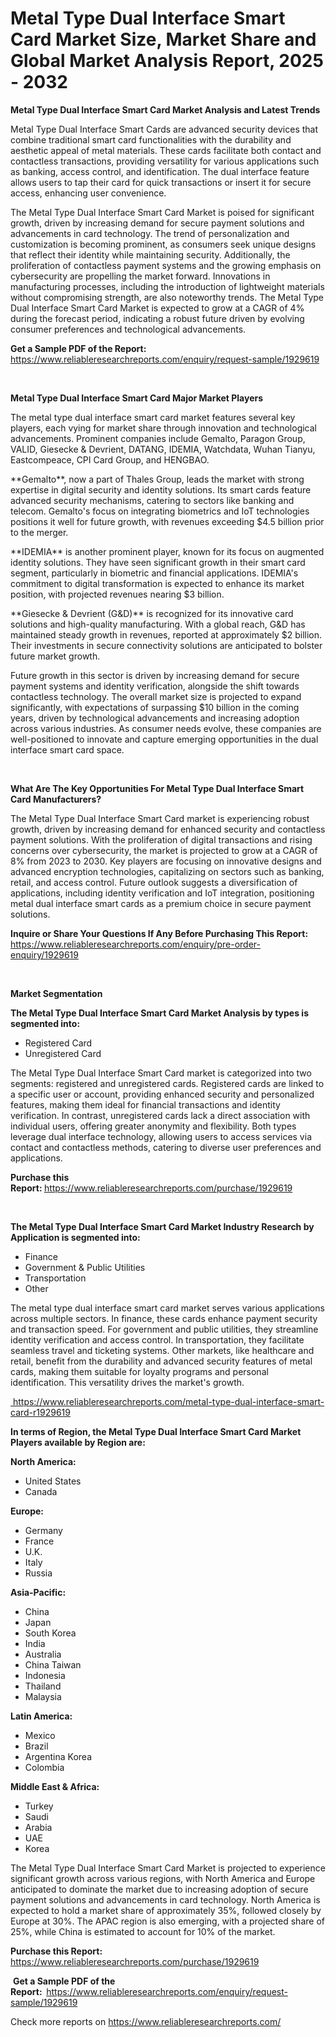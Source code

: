 <p><h1>Metal Type Dual Interface Smart Card Market Size, Market Share and Global Market Analysis Report, 2025 - 2032</h1></p><p><strong>Metal Type Dual Interface Smart Card Market Analysis and Latest Trends</strong></p>
<p><p>Metal Type Dual Interface Smart Cards are advanced security devices that combine traditional smart card functionalities with the durability and aesthetic appeal of metal materials. These cards facilitate both contact and contactless transactions, providing versatility for various applications such as banking, access control, and identification. The dual interface feature allows users to tap their card for quick transactions or insert it for secure access, enhancing user convenience.</p><p>The Metal Type Dual Interface Smart Card Market is poised for significant growth, driven by increasing demand for secure payment solutions and advancements in card technology. The trend of personalization and customization is becoming prominent, as consumers seek unique designs that reflect their identity while maintaining security. Additionally, the proliferation of contactless payment systems and the growing emphasis on cybersecurity are propelling the market forward. Innovations in manufacturing processes, including the introduction of lightweight materials without compromising strength, are also noteworthy trends. The Metal Type Dual Interface Smart Card Market is expected to grow at a CAGR of 4% during the forecast period, indicating a robust future driven by evolving consumer preferences and technological advancements.</p></p>
<p><strong>Get a Sample PDF of the Report:&nbsp;</strong> <a href="https://www.reliableresearchreports.com/enquiry/request-sample/1929619?utm_campaign=2208&utm_medium=2&utm_source=Github&utm_content=ia&utm_term=29032025&utm_id=metal-type-dual-interface-smart-card">https://www.reliableresearchreports.com/enquiry/request-sample/1929619</a></p>
<p>&nbsp;</p>
<p><strong>Metal Type Dual Interface Smart Card Major Market Players</strong></p>
<p><p>The metal type dual interface smart card market features several key players, each vying for market share through innovation and technological advancements. Prominent companies include Gemalto, Paragon Group, VALID, Giesecke & Devrient, DATANG, IDEMIA, Watchdata, Wuhan Tianyu, Eastcompeace, CPI Card Group, and HENGBAO.</p><p>**Gemalto**, now a part of Thales Group, leads the market with strong expertise in digital security and identity solutions. Its smart cards feature advanced security mechanisms, catering to sectors like banking and telecom. Gemalto's focus on integrating biometrics and IoT technologies positions it well for future growth, with revenues exceeding $4.5 billion prior to the merger.</p><p>**IDEMIA** is another prominent player, known for its focus on augmented identity solutions. They have seen significant growth in their smart card segment, particularly in biometric and financial applications. IDEMIA's commitment to digital transformation is expected to enhance its market position, with projected revenues nearing $3 billion.</p><p>**Giesecke & Devrient (G&D)** is recognized for its innovative card solutions and high-quality manufacturing. With a global reach, G&D has maintained steady growth in revenues, reported at approximately $2 billion. Their investments in secure connectivity solutions are anticipated to bolster future market growth.</p><p>Future growth in this sector is driven by increasing demand for secure payment systems and identity verification, alongside the shift towards contactless technology. The overall market size is projected to expand significantly, with expectations of surpassing $10 billion in the coming years, driven by technological advancements and increasing adoption across various industries. As consumer needs evolve, these companies are well-positioned to innovate and capture emerging opportunities in the dual interface smart card space.</p></p>
<p>&nbsp;</p>
<p><strong>What Are The Key Opportunities For Metal Type Dual Interface Smart Card Manufacturers?</strong></p>
<p><p>The Metal Type Dual Interface Smart Card market is experiencing robust growth, driven by increasing demand for enhanced security and contactless payment solutions. With the proliferation of digital transactions and rising concerns over cybersecurity, the market is projected to grow at a CAGR of 8% from 2023 to 2030. Key players are focusing on innovative designs and advanced encryption technologies, capitalizing on sectors such as banking, retail, and access control. Future outlook suggests a diversification of applications, including identity verification and IoT integration, positioning metal dual interface smart cards as a premium choice in secure payment solutions.</p></p>
<p><strong>Inquire or Share Your Questions If Any Before Purchasing This Report:</strong> <a href="https://www.reliableresearchreports.com/enquiry/pre-order-enquiry/1929619?utm_campaign=2208&utm_medium=2&utm_source=Github&utm_content=ia&utm_term=29032025&utm_id=metal-type-dual-interface-smart-card">https://www.reliableresearchreports.com/enquiry/pre-order-enquiry/1929619</a></p>
<p>&nbsp;</p>
<p><strong>Market Segmentation</strong></p>
<p><strong>The Metal Type Dual Interface Smart Card Market Analysis by types is segmented into:</strong></p>
<p><ul><li>Registered Card</li><li>Unregistered Card</li></ul></p>
<p><p>The Metal Type Dual Interface Smart Card market is categorized into two segments: registered and unregistered cards. Registered cards are linked to a specific user or account, providing enhanced security and personalized features, making them ideal for financial transactions and identity verification. In contrast, unregistered cards lack a direct association with individual users, offering greater anonymity and flexibility. Both types leverage dual interface technology, allowing users to access services via contact and contactless methods, catering to diverse user preferences and applications.</p></p>
<p><strong>Purchase this Report:&nbsp;</strong><a href="https://www.reliableresearchreports.com/purchase/1929619?utm_campaign=2208&utm_medium=2&utm_source=Github&utm_content=ia&utm_term=29032025&utm_id=metal-type-dual-interface-smart-card">https://www.reliableresearchreports.com/purchase/1929619</a></p>
<p>&nbsp;</p>
<p><strong>The Metal Type Dual Interface Smart Card Market Industry Research by Application is segmented into:</strong></p>
<p><ul><li>Finance</li><li>Government & Public Utilities</li><li>Transportation</li><li>Other</li></ul></p>
<p><p>The metal type dual interface smart card market serves various applications across multiple sectors. In finance, these cards enhance payment security and transaction speed. For government and public utilities, they streamline identity verification and access control. In transportation, they facilitate seamless travel and ticketing systems. Other markets, like healthcare and retail, benefit from the durability and advanced security features of metal cards, making them suitable for loyalty programs and personal identification. This versatility drives the market's growth.</p></p>
<p><a href="https://www.reliableresearchreports.com/metal-type-dual-interface-smart-card-r1929619?utm_campaign=2208&utm_medium=2&utm_source=Github&utm_content=ia&utm_term=29032025&utm_id=metal-type-dual-interface-smart-card">&nbsp;https://www.reliableresearchreports.com/metal-type-dual-interface-smart-card-r1929619</a></p>
<p><strong>In terms of Region, the Metal Type Dual Interface Smart Card Market Players available by Region are:</strong></p>
<p>
    <p> <strong> North America: </strong>
        <ul>
            <li>United States</li>
            <li>Canada</li>
        </ul>
        </p> 
    <p> <strong> Europe: </strong>
        <ul>
            <li>Germany</li>
            <li>France</li>
            <li>U.K.</li>
            <li>Italy</li>
            <li>Russia</li>
        </ul>
        </p> 
    <p> <strong> Asia-Pacific: </strong>
        <ul>
            <li>China</li>
            <li>Japan</li>
            <li>South Korea</li>
            <li>India</li>
            <li>Australia</li>
            <li>China Taiwan</li>
            <li>Indonesia</li>
            <li>Thailand</li>
            <li>Malaysia</li>
        </ul>
        </p> 
    <p> <strong> Latin America: </strong>
        <ul>
            <li>Mexico</li>
            <li>Brazil</li>
            <li>Argentina Korea</li>
            <li>Colombia</li>
        </ul>
        </p> 
    <p> <strong> Middle East & Africa: </strong>
        <ul>
            <li>Turkey</li>
            <li>Saudi</li>
            <li>Arabia</li>
            <li>UAE</li>
            <li>Korea</li>
        </ul>
    </p>
    </p>
<p><p>The Metal Type Dual Interface Smart Card Market is projected to experience significant growth across various regions, with North America and Europe anticipated to dominate the market due to increasing adoption of secure payment solutions and advancements in card technology. North America is expected to hold a market share of approximately 35%, followed closely by Europe at 30%. The APAC region is also emerging, with a projected share of 25%, while China is estimated to account for 10% of the market.</p></p>
<p><strong>Purchase this Report: </strong><a href="https://www.reliableresearchreports.com/purchase/1929619?utm_campaign=2208&utm_medium=2&utm_source=Github&utm_content=ia&utm_term=29032025&utm_id=metal-type-dual-interface-smart-card">https://www.reliableresearchreports.com/purchase/1929619</a></p>
<p>&nbsp;<strong>Get a Sample PDF of the Report:&nbsp;&nbsp;</strong><a href="https://www.reliableresearchreports.com/enquiry/request-sample/1929619?utm_campaign=2208&utm_medium=2&utm_source=Github&utm_content=ia&utm_term=29032025&utm_id=metal-type-dual-interface-smart-card">https://www.reliableresearchreports.com/enquiry/request-sample/1929619</a></p>
<p><strong></strong></p>
<p>Check more reports on <a href="https://www.reliableresearchreports.com/?utm_campaign=2208&utm_medium=2&utm_source=Github&utm_content=ia&utm_term=29032025&utm_id=metal-type-dual-interface-smart-card">https://www.reliableresearchreports.com/</a></p>